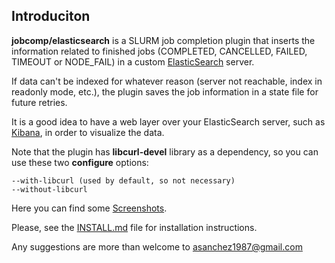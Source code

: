 ## Introduciton

**jobcomp/elasticsearch** is a SLURM job completion plugin that inserts the information related
to finished jobs (COMPLETED, CANCELLED, FAILED, TIMEOUT or NODE_FAIL) in a custom
[ElasticSearch](http://www.elasticsearch.org/) server.

If data can't be indexed for whatever reason (server not reachable, index in readonly mode, etc.),
the plugin saves the job information in a state file for future retries.

It is a good idea to have a web layer over your ElasticSearch server, such as [Kibana](http://www.elasticsearch.org/overview/kibana/), in order to visualize the data.

Note that the plugin has **libcurl-devel** library as a dependency, so you can use these two
**configure** options:

    --with-libcurl (used by default, so not necessary)
    --without-libcurl

Here you can find some [Screenshots](https://github.com/asanchez1987/jobcomp-elasticsearch/wiki/Screenshots).

Please, see the [INSTALL.md](https://github.com/asanchez1987/jobcomp-elasticsearch/blob/master/INSTALL.md) file for installation instructions.

Any suggestions are more than welcome to asanchez1987@gmail.com
